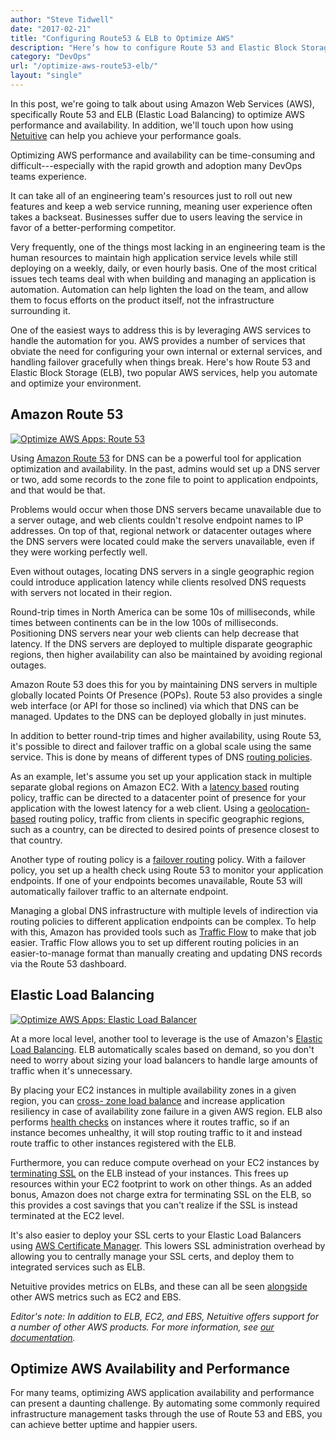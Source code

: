 ```yaml
---
author: "Steve Tidwell"
date: "2017-02-21"
title: "Configuring Route53 & ELB to Optimize AWS"
description: "Here’s how to configure Route 53 and Elastic Block Storage (ELB), two popular AWS products, to help you automate and optimize AWS."
category: "DevOps"
url: "/optimize-aws-route53-elb/"
layout: "single"
---
```



In this post, we're going to talk about using Amazon Web Services (AWS), specifically Route 53 and ELB (Elastic Load Balancing) to optimize AWS performance and availability. In addition, we'll touch upon how using [Netuitive](/) can help you achieve your performance goals.

Optimizing AWS performance and availability can be time-consuming and difficult---especially with the rapid growth and adoption many DevOps teams experience.

It can take all of an engineering team's resources just to roll out new features and keep a web service running, meaning user experience often takes a backseat. Businesses suffer due to users leaving the service in favor of a better-performing competitor.

Very frequently, one of the things most lacking in an engineering team is the human resources to maintain high application service levels while still deploying on a weekly, daily, or even hourly basis. One of the most critical issues tech teams deal with when building and managing an application is automation. Automation can help lighten the load on the team, and allow them to focus efforts on the product itself, not the infrastructure surrounding it.

One of the easiest ways to address this is by leveraging AWS services to handle the automation for you. AWS provides a number of services that obviate the need for configuring your own internal or external services, and handling failover gracefully when things break. Here's how Route 53 and Elastic Block Storage (ELB), two popular AWS services, help you automate and optimize your environment.

Amazon Route 53
---------------

[![Optimize AWS Apps: Route 53](https://s3-us-west-2.amazonaws.com/com-netuitive-app-usw2-public/wp-content/uploads/2017/07/Route53.png)](https://s3-us-west-2.amazonaws.com/com-netuitive-app-usw2-public/wp-content/uploads/2017/07/Route53.png)

Using [Amazon Route 53](https://aws.amazon.com/route53/) for DNS can be a powerful tool for application optimization and availability. In the past, admins would set up a DNS server or two, add some records to the zone file to point to application endpoints, and that would be that.

Problems would occur when those DNS servers became unavailable due to a server outage, and web clients couldn't resolve endpoint names to IP addresses. On top of that, regional network or datacenter outages where the DNS servers were located could make the servers unavailable, even if they were working perfectly well.

Even without outages, locating DNS servers in a single geographic region could introduce application latency while clients resolved DNS requests with servers not located in their region.

Round-trip times in North America can be some 10s of milliseconds, while times between continents can be in the low 100s of milliseconds. Positioning DNS servers near your web clients can help decrease that latency. If the DNS servers are deployed to multiple disparate geographic regions, then higher availability can also be maintained by avoiding regional outages.

Amazon Route 53 does this for you by maintaining DNS servers in multiple globally located Points Of Presence (POPs). Route 53 also provides a single web interface (or API for those so inclined) via which that DNS can be managed. Updates to the DNS can be deployed globally in just minutes.

In addition to better round-trip times and higher availability, using Route 53, it's possible to direct and failover traffic on a global scale using the same service. This is done by means of different types of DNS [routing policies](http://docs.aws.amazon.com/Route53/latest/DeveloperGuide/routing-policy.html).

As an example, let's assume you set up your application stack in multiple separate global regions on Amazon EC2. With a [latency based](http://docs.aws.amazon.com/Route53/latest/DeveloperGuide/routing-policy.html#routing-policy-latency) routing policy, traffic can be directed to a datacenter point of presence for your application with the lowest latency for a web client. Using a [geolocation-based](http://docs.aws.amazon.com/Route53/latest/DeveloperGuide/routing-policy.html#routing-policy-geo) routing policy, traffic from clients in specific geographic regions, such as a country, can be directed to desired points of presence closest to that country.

Another type of routing policy is a [failover routing](http://docs.aws.amazon.com/Route53/latest/DeveloperGuide/dns-failover-configuring-options.html#dns-failover-failover-rrsets) policy. With a failover policy, you set up a health check using Route 53 to monitor your application endpoints. If one of your endpoints becomes unavailable, Route 53 will automatically failover traffic to an alternate endpoint.

Managing a global DNS infrastructure with multiple levels of indirection via routing policies to different application endpoints can be complex. To help with this, Amazon has provided tools such as [Traffic Flow](https://aws.amazon.com/blogs/aws/new-route-53-traffic-flow/) to make that job easier. Traffic Flow allows you to set up different routing policies in an easier-to-manage format than manually creating and updating DNS records via the Route 53 dashboard.

Elastic Load Balancing
----------------------

[![Optimize AWS Apps: Elastic Load Balancer](https://s3-us-west-2.amazonaws.com/com-netuitive-app-usw2-public/wp-content/uploads/2017/07/ElasticLoadBalancer.png)](https://s3-us-west-2.amazonaws.com/com-netuitive-app-usw2-public/wp-content/uploads/2017/07/ElasticLoadBalancer.png)

At a more local level, another tool to leverage is the use of Amazon's [Elastic Load Balancing](https://aws.amazon.com/elasticloadbalancing/). ELB automatically scales based on demand, so you don't need to worry about sizing your load balancers to handle large amounts of traffic when it's unnecessary.

By placing your EC2 instances in multiple availability zones in a given region, you can [cross- zone load balance](http://docs.aws.amazon.com/elasticloadbalancing/latest/classic/enable-disable-crosszone-lb.html) and increase application resiliency in case of availability zone failure in a given AWS region. ELB also performs [health checks](http://docs.aws.amazon.com/elasticloadbalancing/latest/classic/elb-healthchecks.html) on instances where it routes traffic, so if an instance becomes unhealthy, it will stop routing traffic to it and instead route traffic to other instances registered with the ELB.

Furthermore, you can reduce compute overhead on your EC2 instances by [terminating SSL](https://aws.amazon.com/blogs/aws/elastic-load-balancer-support-for-ssl-termination/) on the ELB instead of your instances. This frees up resources within your EC2 footprint to work on other things. As an added bonus, Amazon does not charge extra for terminating SSL on the ELB, so this provides a cost savings that you can't realize if the SSL is instead terminated at the EC2 level.

It's also easier to deploy your SSL certs to your Elastic Load Balancers using [AWS Certificate Manager](https://aws.amazon.com/certificate-manager/). This lowers SSL administration overhead by allowing you to centrally manage your SSL certs, and deploy them to integrated services such as ELB.

Netuitive provides metrics on ELBs, and these can all be seen [alongside](/getting-started-metricly-aws/) other AWS metrics such as EC2 and EBS.

*Editor's note: In addition to ELB, EC2, and EBS, Netuitive offers support for a number of other AWS products. For more information, see* [*our documentation*](https://help.netuitive.com/Content/Integrations/aws.htm)*.*

Optimize AWS Availability and Performance
-----------------------------------------

For many teams, optimizing AWS application availability and performance can present a daunting challenge. By automating some commonly required infrastructure management tasks through the use of Route 53 and EBS, you can achieve better uptime and happier users.
